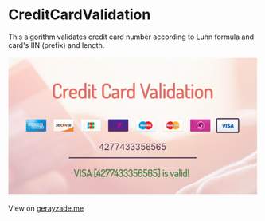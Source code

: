 # CreditCardValidation
This algorithm validates credit card number according to Luhn formula and card's IIN (prefix) and length.
<br/><br/>
<img width="500px" src="screen.png" />
<br/><br/>
View on <a href="http://www.gerayzade.me/apps/ccv/" target="_blank">gerayzade.me</a>

